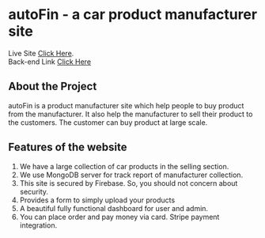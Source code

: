 # autoFin - a car product manufacturer site

Live Site [Click Here](https://autofin-32068.web.app/).\
Back-end Link [Click Here](https://github.com/iinaamasum/autoFin-server)

## About the Project

autoFin is a product manufacturer site which help people to buy product from the manufacturer. It also help the manufacturer to sell their product to the customers. The customer can buy product at large scale.

## Features of the website

1. We have a large collection of car products in the selling section.
2. We use MongoDB server for track report of manufacturer collection.
3. This site is secured by Firebase. So, you should not concern about security.
4. Provides a form to simply upload your products
5. A beautiful fully functional dashboard for user and admin.
6. You can place order and pay money via card. Stripe payment integration.
